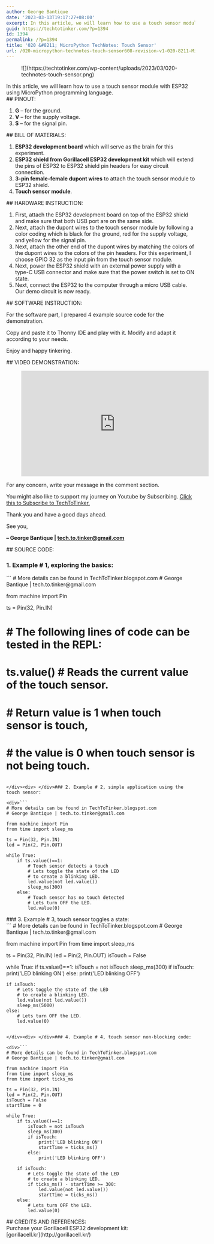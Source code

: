 ```yaml
---
author: George Bantique
date: '2023-03-13T19:17:27+08:00'
excerpt: In this article, we will learn how to use a touch sensor module with ESP32 using MicroPython programming language.
guid: https://techtotinker.com/?p=1394
id: 1394
permalink: /?p=1394
title: '020 &#8211; MicroPython TechNotes: Touch Sensor'
url: /020-micropython-technotes-touch-sensor608-revision-v1-020-8211-MicroPython-TechNotes-Touch-Sensor
---
```



<figure class="wp-block-image size-full">![](https://techtotinker.com/wp-content/uploads/2023/03/020-technotes-touch-sensor.png)</figure>In this article, we will learn how to use a touch sensor module with ESP32 using MicroPython programming language.

<div> </div>## PINOUT:

1. **G** – for the ground.
2. **V** – for the supply voltage.
3. **S** – for the signal pin.

<div> </div>## BILL OF MATERIALS:

1. **ESP32 development board** which will serve as the brain for this experiment.
2. **ESP32 shield from Gorillacell ESP32 development kit** which will extend the pins of ESP32 to ESP32 shield pin headers for easy circuit connection.
3. **3-pin female-female dupont wires** to attach the touch sensor module to ESP32 shield.
4. **Touch sensor module**.

<div> </div>## HARDWARE INSTRUCTION:

1. First, attach the ESP32 development board on top of the ESP32 shield and make sure that both USB port are on the same side.
2. Next, attach the dupont wires to the touch sensor module by following a color coding which is black for the ground, red for the supply voltage, and yellow for the signal pin.
3. Next, attach the other end of the dupont wires by matching the colors of the dupont wires to the colors of the pin headers. For this experiment, I choose GPIO 32 as the input pin from the touch sensor module.
4. Next, power the ESP32 shield with an external power supply with a type-C USB connector and make sure that the power switch is set to ON state.
5. Next, connect the ESP32 to the computer through a micro USB cable. Our demo circuit is now ready.

<div> </div>## SOFTWARE INSTRUCTION:

For the software part, I prepared 4 example source code for the demonstration.

Copy and paste it to Thonny IDE and play with it. Modify and adapt it according to your needs.

Enjoy and happy tinkering.

<div> </div>## VIDEO DEMONSTRATION:

<figure class="wp-block-embed is-type-video is-provider-youtube wp-block-embed-youtube wp-embed-aspect-16-9 wp-has-aspect-ratio"><div class="wp-block-embed__wrapper"><iframe allow="accelerometer; autoplay; clipboard-write; encrypted-media; gyroscope; picture-in-picture; web-share" allowfullscreen="" frameborder="0" height="281" loading="lazy" src="https://www.youtube.com/embed/5hqweVbNaho?feature=oembed" title="020 - MicroPython TechNotes: Touch Sensor" width="500"></iframe></div></figure><div> </div>For any concern, write your message in the comment section.

You might also like to support my journey on Youtube by Subscribing. [Click this to Subscribe to TechToTinker.](https://www.youtube.com/c/TechToTinker?sub_confirmation=1)

Thank you and have a good days ahead.

See you,

**– George Bantique | tech.to.tinker@gmail.com**

<div> </div>## SOURCE CODE:

### 1. Example # 1, exploring the basics:

<div>```
# More details can be found in TechToTinker.blogspot.com 
# George Bantique | tech.to.tinker@gmail.com

from machine import Pin

ts = Pin(32, Pin.IN)

# # The following lines of code can be tested in the REPL:
# ts.value() # Reads the current value of the touch sensor.
# # Return value is 1 when touch sensor is touch,
# # the value is 0 when touch sensor is not being touch.

```

</div><div> </div>### 2. Example # 2, simple application using the touch sensor:

<div>```
# More details can be found in TechToTinker.blogspot.com 
# George Bantique | tech.to.tinker@gmail.com

from machine import Pin
from time import sleep_ms

ts = Pin(32, Pin.IN)
led = Pin(2, Pin.OUT)

while True:
    if ts.value()==1:
        # Touch sensor detects a touch
        # Lets toggle the state of the LED
        # to create a blinking LED.
        led.value(not led.value())
        sleep_ms(300)
    else:
        # Touch sensor has no touch detected
        # Lets turn OFF the LED.
        led.value(0)

```

</div><div> </div>### 3. Example # 3, touch sensor toggles a state:

<div>```
# More details can be found in TechToTinker.blogspot.com 
# George Bantique | tech.to.tinker@gmail.com

from machine import Pin
from time import sleep_ms

ts = Pin(32, Pin.IN)
led = Pin(2, Pin.OUT)
isTouch = False

while True:
    if ts.value()==1:
        isTouch = not isTouch
        sleep_ms(300)
        if isTouch:
            print('LED blinking ON')
        else:
            print('LED blinking OFF')
    
    if isTouch:
        # Lets toggle the state of the LED
        # to create a blinking LED.
        led.value(not led.value())
        sleep_ms(5000)
    else:
        # Lets turn OFF the LED.
        led.value(0)

```

</div><div> </div>### 4. Example # 4, touch sensor non-blocking code:

<div>```
# More details can be found in TechToTinker.blogspot.com 
# George Bantique | tech.to.tinker@gmail.com

from machine import Pin
from time import sleep_ms
from time import ticks_ms

ts = Pin(32, Pin.IN)
led = Pin(2, Pin.OUT)
isTouch = False
startTime = 0

while True:
    if ts.value()==1:
        isTouch = not isTouch
        sleep_ms(300)
        if isTouch:
            print('LED blinking ON')
            startTime = ticks_ms()
        else:
            print('LED blinking OFF')
    
    if isTouch:
        # Lets toggle the state of the LED
        # to create a blinking LED.
        if ticks_ms() - startTime >= 300:
            led.value(not led.value())
            startTime = ticks_ms()
    else:
        # Lets turn OFF the LED.
        led.value(0)

```

</div><div> </div>## CREDITS AND REFERENCES:

<div>Purchase your Gorillacell ESP32 development kit:</div><div>[gorillacell.kr](http://gorillacell.kr/)</div>